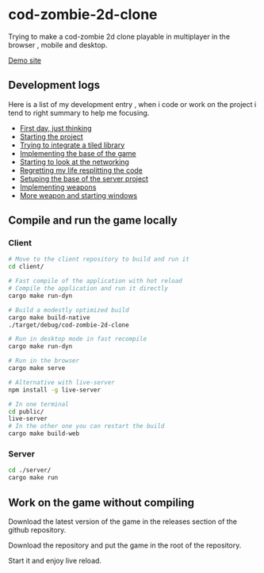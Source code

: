 
# cod-zombie-2d-clone


Trying to make a cod-zombie 2d clone playable in multiplayer in the browser , mobile and desktop.

[Demo site](https://berlingoqc.github.io/cod-zombie-2d-clone/)

## Development logs

Here is a list of my development entry , when i code or work on the project
i tend to right summary to help me focusing.

* [First day, just thinking](./logs/2022-04-13.md)
* [Starting the project](./logs/2022-04-14.md)
* [Trying to integrate a tiled library](./logs/2022-04-15.md)
* [Implementing the base of the game](./logs/2022-04-18.md)
* [Starting to look at the networking](./logs/2022-04-19.md)
* [Regretting my life resplitting the code](./logs/2022-04-20.md)
* [Setuping the base of the server project](./logs/2022-04-23.md)
* [Implementing weapons](./logs/2022-04-25.md)
* [More weapon and starting windows](./logs/2022-04-26.md)

## Compile and run the game locally

### Client

```bash
# Move to the client repository to build and run it
cd client/

# Fast compile of the application with hot reload
# Compile the application and run it directly
cargo make run-dyn

# Build a modestly optimized build
cargo make build-native
./target/debug/cod-zombie-2d-clone

# Run in desktop mode in fast recompile
cargo make run-dyn

# Run in the browser
cargo make serve

# Alternative with live-server
npm install -g live-server

# In one terminal
cd public/
live-server
# In the other one you can restart the build
cargo make build-web
```

### Server

```bash
cd ./server/
cargo make run
```


## Work on the game without compiling

Download the latest version of the game in the releases section
of the github repository.

Download the repository and put the game in the root of the repository.

Start it and enjoy live reload.

